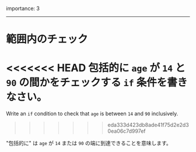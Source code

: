 importance: 3

---

# 範囲内のチェック

<<<<<<< HEAD
包括的に `age` が `14` と `90` の間かをチェックする `if` 条件を書きなさい。
=======
Write an `if` condition to check that `age` is between `14` and `90` inclusively.
>>>>>>> eda333d423db8ade41f75d2e2d30ea06c7d997ef

"包括的に" は `age` が `14` または `90` の端に到達できることを意味します。
